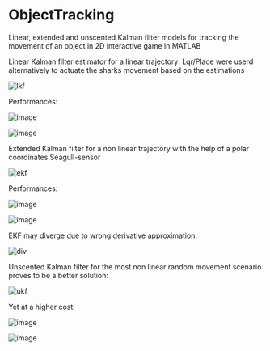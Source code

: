 # ObjectTracking
Linear, extended and unscented Kalman filter models for tracking the movement of an object in 2D interactive game in MATLAB

Linear Kalman filter estimator for a linear trajectory:
Lqr/Place were userd alternatively to actuate the sharks movement based on the estimations 


![lkf](https://user-images.githubusercontent.com/81184255/179504407-11330108-6403-45d3-b3c5-dfb5a9cc735d.gif)

Performances: 

![image](https://user-images.githubusercontent.com/81184255/179503846-05b4d593-51a2-436c-98bc-dd6b6af85c88.png)

![image](https://user-images.githubusercontent.com/81184255/179503891-f7fc30a7-4693-4df2-b92d-ecbdb5cace05.png)


Extended Kalman filter for a non linear trajectory with the help of a polar coordinates Seagull-sensor

![ekf](https://user-images.githubusercontent.com/81184255/179504427-cc6f5939-fa04-4080-9bfa-3db62bc611ab.gif)

Performances: 

![image](https://user-images.githubusercontent.com/81184255/179504843-6e0cc412-f72b-492e-80b9-5cf73b9396ee.png)

![image](https://user-images.githubusercontent.com/81184255/179504868-80248a3e-bed6-4dbf-b2a3-17997683939a.png)


EKF may diverge due to wrong derivative approximation:

![div](https://user-images.githubusercontent.com/81184255/179504661-1c1b513a-3f33-4f23-9dff-e86f4d63f3b3.gif)


Unscented Kalman filter for the most non linear random movement scenario proves to be a better solution:

![ukf](https://user-images.githubusercontent.com/81184255/179505178-7f32fcec-e6ec-4733-8cf6-e39c13a4b20b.gif)

Yet at a higher cost:

![image](https://user-images.githubusercontent.com/81184255/179505243-8ac327ce-0883-43a6-8bb7-53b349e5cd03.png)

![image](https://user-images.githubusercontent.com/81184255/179505261-c53bde8e-b01c-4662-8f11-44aba3ce3f2b.png)




